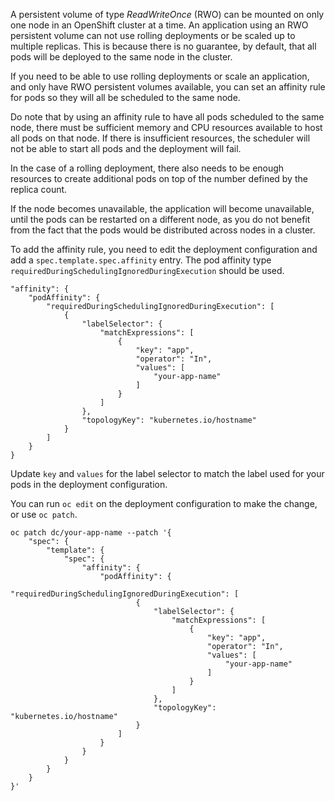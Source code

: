 A persistent volume of type _ReadWriteOnce_ (RWO) can be mounted on only one node in an OpenShift cluster at a time. An application using an RWO persistent volume can not use rolling deployments or be scaled up to multiple replicas. This is because there is no guarantee, by default, that all pods will be deployed to the same node in the cluster.

If you need to be able to use rolling deployments or scale an application, and only have RWO persistent volumes available, you can set an affinity rule for pods so they will all be scheduled to the same node.

Do note that by using an affinity rule to have all pods scheduled to the same node, there must be sufficient memory and CPU resources available to host all pods on that node. If there is insufficient resources, the scheduler will not be able to start all pods and the deployment will fail.

In the case of a rolling deployment, there also needs to be enough resources to create additional pods on top of the number defined by the replica count.

If the node becomes unavailable, the application will become unavailable, until the pods can be restarted on a different node, as you do not benefit from the fact that the pods would be distributed across nodes in a cluster.

To add the affinity rule, you need to edit the deployment configuration and add a ``spec.template.spec.affinity`` entry.  The pod affinity type ``requiredDuringSchedulingIgnoredDuringExecution`` should be used.

```
"affinity": {
    "podAffinity": {
        "requiredDuringSchedulingIgnoredDuringExecution": [
            {
                "labelSelector": {
                    "matchExpressions": [
                        {
                            "key": "app",
                            "operator": "In",
                            "values": [
                                "your-app-name"
                            ]
                        }
                    ]
                },
                "topologyKey": "kubernetes.io/hostname"
            }
        ]
    }
}
```

Update ``key`` and ``values`` for the label selector to match the label used for your pods in the deployment configuration.

You can run ``oc edit`` on the deployment configuration to make the change, or use ``oc patch``.

```
oc patch dc/your-app-name --patch '{
    "spec": {
        "template": {
            "spec": {
                "affinity": {
                    "podAffinity": {
                        "requiredDuringSchedulingIgnoredDuringExecution": [
                            {
                                "labelSelector": {
                                    "matchExpressions": [
                                        {
                                            "key": "app",
                                            "operator": "In",
                                            "values": [
                                                "your-app-name"
                                            ]
                                        }
                                    ]
                                },
                                "topologyKey": "kubernetes.io/hostname"
                            }
                        ]
                    }
                }
            }
        }
    }
}'
```

